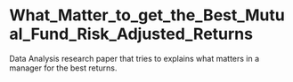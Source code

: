 # What_Matter_to_get_the_Best_Mutual_Fund_Risk_Adjusted_Returns

Data Analysis research paper that tries to explains what matters in a manager for the best returns.


